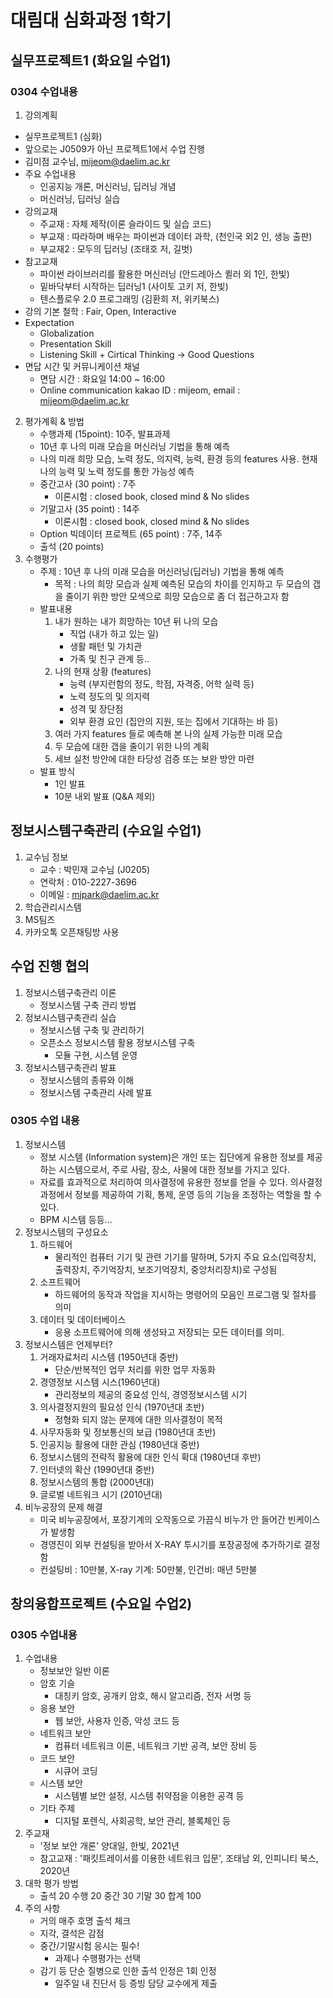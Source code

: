 # 대림대 심화과정 1학기 

## 실무프로젝트1 (화요일 수업1) 
### 0304 수업내용
1. 강의계획 
 - 실무프로젝트1 (심화)
 - 앞으로는 J0509가 아닌 프로젝트1에서 수업 진행
 - 김미점 교수님, mijeom@daelim.ac.kr
 - 주요 수업내용
    - 인공지능 개론, 머신러닝, 딥러닝 개념
    - 머신러닝, 딥러닝 실습
- 강의교재
    - 주교재 : 자체 제작(이론 슬라이드 및 실습 코드)
    - 부교재 : 따라하며 배우는 파이썬과 데이터 과학, (천인국 외2 인, 생능 출판)
    - 부교재2 : 모두의 딥러닝 (조태호 저, 길벗)
- 참고교재
    - 파이썬 라이브러리를 활용한 머신러닝 (안드레아스 퀼러 외 1인, 한빛)
    - 밑바닥부터 시작하는 딥러닝1 (사이토 고키 저, 한빛)
    - 텐스플로우 2.0 프로그래밍 (김환희 저, 위키북스)
- 강의 기본 철학 : Fair, Open, Interactive
- Expectation
    - Globalization
    - Presentation Skill
    - Listening Skill + Cirtical Thinking -> Good Questions
- 면답 시간 및 커뮤니케이션 채널
    - 면담 시간 : 화요일 14:00 ~ 16:00
    - Online communication kakao ID : mijeom, email : mijeom@daelim.ac.kr
2. 평가계획 & 방법
    - 수행과제 (15point): 10주, 발표과제
    - 10년 후 나의 미래 모습을 머신러닝 기법을 통해 예측
    - 나의 미래 희망 모습, 노력 정도, 의지력, 능력, 환경 등의 features 사용. 현재 나의 능력 및 노력 정도를 통한 가능성 예측
    - 중간고사 (30 point) : 7주
        - 이론시험 : closed book, closed mind & No slides
    - 기말고사 (35 point) : 14주
        - 이론시험 : closed book, closed mind & No slides
    - Option 빅데이터 프로젝트 (65 point) : 7주, 14주
    - 출석 (20 points)
3. 수행평가
    - 주제 : 10년 후 나의 미래 모습을 머신러닝(딥러닝) 기법을 통해 예측
        - 목적 : 나의 희망 모습과 실제 예측된 모습의 차이를 인지하고 두 모습의 갭을 줄이기 위한 방안 모색으로 희망 모습으로 좀 더 접근하고자 함
    - 발표내용 
        1. 내가 원하는 내가 희망하는 10년 뒤 나의 모습
            - 직업 (내가 하고 있는 일)
            - 생활 패턴 및 가치관
            - 가족 및 친구 관계 등..
        2. 나의 현재 상황 (features)
            - 능력 (부지런함의 정도, 학점, 자격증, 어학 실력 등)
            - 노력 정도의 및 의지력
            - 성격 및 장단점
            - 외부 환경 요인 (집안의 지원, 또는 집에서 기대하는 바 등)
        3. 여러 가지 features 들로 예측해 본 나의 실제 가능한 미래 모습
        4. 두 모습에 대한 갭을 줄이기 위한 나의 계획
        5. 세브 실천 방안에 대한 타당성 검증 또는 보완 방안 마련
    - 발표 방식
        - 1인 발표
        - 10분 내외 발표 (Q&A 제외)

## 정보시스템구축관리 (수요일 수업1)
1. 교수님 정보
    - 교수 : 박민재 교수님 (J0205)
    - 연락처 : 010-2227-3696
    - 이메일 : mjpark@daelim.ac.kr
2. 학습관리시스템 
3. MS팀즈
4. 카카오톡 오픈채팅방 사용

## 수업 진행 협의
1. 정보시스템구축관리 이론
    - 정보시스템 구축 관리 방법
2. 정보시스템구축관리 실습
    - 정보시스템 구축 및 관리하기
    - 오픈소스 정보시스템 활용 정보시스템 구축
        - 모듈 구현, 시스템 운영
3. 정보시스템구축관리 발표
    - 정보시스템의 종류와 이해
    - 정보시스템 구축관리 사례 발표
### 0305 수업 내용
1. 정보시스템 
    - 정보 시스템 (Information system)은 개인 또는 집단에게 유용한 정보를 제공하는 시스템으로서, 주로 사람, 장소, 사물에 대한 정보를 가지고 있다.
    - 자료를 효과적으로 처리하여 의사결정에 유용한 정보를 얻을 수 있다. 의사결정 과정에서 정보를 제공하여 기획, 통제, 운영 등의 기능을 조정하는 역할을 할 수 있다.
    - BPM 시스템 등등...
2. 정보시스템의 구성요소
    1. 하드웨어
        - 물리적인 컴퓨터 기기 및 관련 기기를 말하며, 5가지 주요 요소(입력장치, 출력장치, 주기억장치, 보조기억장치, 중앙처리장치)로 구성됨
    2. 소프트웨어
        - 하드웨어의 동작과 작업을 지시하는 명령어의 모음인 프로그램 및 절차를 의미
    3. 데이터 및 데이터베이스
        - 응용 소프트웨어에 의해 생성돠고 저장되는 모든 데이터를 의미.
3. 정보시스템은 언제부터?
    1. 거래자료처리 시스템 (1950년대 중반)
        - 단순/반복적인 업무 처리를 위한 업무 자동화
    2. 경영정보 시스템 시스(1960년대)
        - 관리정보의 제공의 중요성 인식, 경영정보시스템 시기
    3. 의사결정지원의 필요성 인식 (1970년대 초반)
        - 정형화 되지 않는 문제에 대한 의사결정이 목적
    4. 사무자동화 및 정보통신의 보급 (1980년대 초반)
    5. 인공지능 활용에 대한 관심 (1980년대 중반)
    6. 정보시스템의 전략적 활용에 대한 인식 확대 (1980년대 후반)
    7. 인터넷의 확산 (1990년대 중반)
    8. 정보시스템의 통합 (2000년대)
    9. 글로벌 네트워크 시기 (2010년대)
4. 비누공장의 문제 해결
    - 미국 비누공장에서, 포장기계의 오작동으로 가끔식 비누가 안 들어간 빈케이스가 발생함
    - 경영진이 외부 컨설팅을 받아서 X-RAY 투시기를 포장공정에 추가하기로 결정함
    - 컨설팅비 : 10만불, X-ray 기계: 50만불, 인건비: 매년 5만불
    
## 창의융합프로젝트 (수요일 수업2)
### 0305 수업내용
1. 수업내용
    - 정보보안 일반 이론
    - 암호 기슬
        - 대칭키 암호, 공개키 암호, 해시 알고리즘, 전자 서명 등
    - 응용 보안
        - 웹 보안, 사용자 인증, 악성 코드 등
    - 네트워크 보안
        - 컴퓨터 네트워크 이론, 네트워크 기반 공격, 보안 장비 등
    - 코드 보안 
        - 시큐어 코딩
    - 시스템 보안
        - 시스템별 보안 설정, 시스템 취약점을 이용한 공격 등
    - 기타 주제
        - 디지털 포렌식, 사회공학, 보안 관리, 블록체인 등
2. 주교재  
    - '정보 보안 개론' 양대일, 한빛, 2021년
    - 참고교재 : '패킷트레이서를 이용한 네트워크 입문', 조태남 외, 인피니티 북스, 2020년
3. 대학 평가 방법
    - 출석 20 수행 20 중간 30 기말 30 합계 100
4. 주의 사항
    - 거의 매주 호명 출석 체크
    - 지각, 결석은 감점
    - 중간/기말시험 응시는 필수!
        - 과제나 수행평가는 선택
    - 감기 등 단순 질병으로 인한 출석 인정은 1회 인정
        - 일주일 내 진단서 등 증빙 담당 교수에게 제출